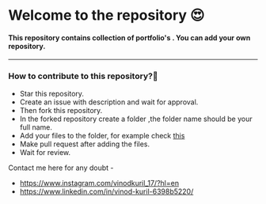 # Welcome to the repository 😍
#### This repository contains collection of portfolio's . You can add your own repository.

<hr>

### How to contribute to this repository?🧐

* Star this repository.
* Create an issue with description and wait for approval.
* Then fork this repository.
* In the forked repository create a folder ,the folder name should be your full name.
* Add your files to the folder, for example check [this](https://github.com/Vinodk-17/Portfolio-Collector/tree/main/Vinod-Portfolio-Template)
* Make pull request after adding the files.
* Wait for review.

Contact me here for any doubt - 

* https://www.instagram.com/vinodkuril_17/?hl=en
* https://www.linkedin.com/in/vinod-kuril-6398b5220/
